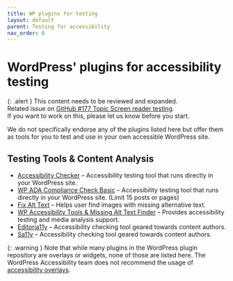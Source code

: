```yaml
---
title: WP plugins for testing
layout: default
parent: Testing for accessibility
nav_order: 8
---
```


# WordPress' plugins for accessibility testing 

{: .alert }
This content needs to be reviewed and expanded.  
Related issue on [GitHub #177 Topic Screen reader testing](https://github.com/wpaccessibility/wp-a11y-docs/issues/177).    
If you want to work on this, please let us know before you start.

We do not specifically endorse any of the plugins listed here but offer them as tools for you to test and use in your own accessible WordPress site.

## Testing Tools & Content Analysis

- [Accessibility Checker](https://wordpress.org/plugins/accessibility-checker/) – Accessibility testing tool that runs directly in your WordPress site.
- [WP ADA Compliance Check Basic](https://wordpress.org/plugins/wp-ada-compliance-check-basic/) – Accessibility testing tool that runs directly in your WordPress site. (Limit 15 posts or pages)
- [Fix Alt Text](https://wordpress.org/plugins/fix-alt-text/) – Helps user find images with missing alternative text.
- [WP Accessibility Tools & Missing Alt Text Finder](https://wordpress.org/plugins/tool-for-ada-section-508-and-seo/) – Provides accessibility testing and media analysis support.
- [Editoria11y](https://wordpress.org/plugins/editoria11y-accessibility-checker/) – Accessibility checking tool geared towards content authors.
- [Sa11y](https://wordpress.org/plugins/sa11y/) – Accessibility checking tool geared towards content authors.

{: .warning }
Note that while many plugins in the WordPress plugin repository are overlays or widgets, none of those are listed here. The WordPress Accessibility team does not recommend the usage of [accessibility overlays](https://overlayfactsheet.com/en/).
